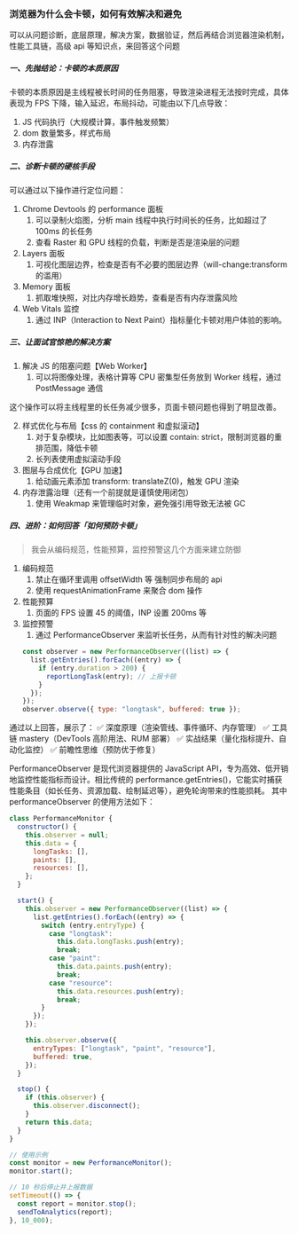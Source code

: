### 浏览器为什么会卡顿，如何有效解决和避免

可以从问题诊断，底层原理，解决方案，数据验证，然后再结合浏览器渲染机制，性能工具链，高级 api 等知识点，来回答这个问题

##### 一、先抛结论：卡顿的本质原因

卡顿的本质原因是主线程被长时间的任务阻塞，导致渲染进程无法按时完成，具体表现为 FPS 下降，输入延迟，布局抖动，可能由以下几点导致：

1. JS 代码执行（大规模计算，事件触发频繁）
2. dom 数量繁多，样式布局
3. 内存泄露

##### 二、诊断卡顿的硬核手段

可以通过以下操作进行定位问题：

1.  Chrome Devtools 的 performance 面板
    1. 可以录制火焰图，分析 main 线程中执行时间长的任务，比如超过了 100ms 的长任务
    2. 查看 Raster 和 GPU 线程的负载，判断是否是渲染层的问题
2.  Layers 面板
    1. 可视化图层边界，检查是否有不必要的图层边界（will-change:transform 的滥用）
3.  Memory 面板
    1. 抓取堆快照，对比内存增长趋势，查看是否有内存泄露风险
4.  Web Vitals 监控
    1. 通过 INP（Interaction to Next Paint）指标量化卡顿对用户体验的影响。

##### 三、让面试官惊艳的解决方案

1. 解决 JS 的阻塞问题【Web Worker】
   1. 可以将图像处理，表格计算等 CPU 密集型任务放到 Worker 线程，通过 PostMessage 通信

这个操作可以将主线程里的长任务减少很多，页面卡顿问题也得到了明显改善。

2. 样式优化与布局【css 的 containment 和虚拟滚动】
   1. 对于复杂模块，比如图表等，可以设置 contain: strict，限制浏览器的重排范围，降低卡顿
   2. 长列表使用虚拟滚动手段
3. 图层与合成优化【GPU 加速】
   1. 给动画元素添加 transform: translateZ(0)，触发 GPU 渲染
4. 内存泄露治理（还有一个前提就是谨慎使用闭包）
   1. 使用 Weakmap 来管理临时对象，避免强引用导致无法被 GC

##### 四、进阶：如何回答「如何预防卡顿」

> 我会从编码规范，性能预算，监控预警这几个方面来建立防御

1. 编码规范
   1. 禁止在循环里调用 offsetWidth 等 强制同步布局的 api
   2. 使用 requestAnimationFrame 来聚合 dom 操作
2. 性能预算
   1. 页面的 FPS 设置 45 的阈值，INP 设置 200ms 等
3. 监控预警
   1. 通过 PerformanceObserver 来监听长任务，从而有针对性的解决问题
   ```js
   const observer = new PerformanceObserver((list) => {
     list.getEntries().forEach((entry) => {
       if (entry.duration > 200) {
         reportLongTask(entry); // 上报卡顿
       }
     });
   });
   observer.observe({ type: "longtask", buffered: true });
   ```

通过以上回答，展示了：
✅ 深度原理（渲染管线、事件循环、内存管理）
✅ 工具链 mastery（DevTools 高阶用法、RUM 部署）
✅ 实战结果（量化指标提升、自动化监控）
✅ 前瞻性思维（预防优于修复）

PerformanceObserver 是现代浏览器提供的 JavaScript API，专为高效、低开销地监控性能指标而设计。相比传统的 performance.getEntries()，它能实时捕获性能条目（如长任务、资源加载、绘制延迟等），避免轮询带来的性能损耗。
其中 performanceObserver 的使用方法如下：

```js
class PerformanceMonitor {
  constructor() {
    this.observer = null;
    this.data = {
      longTasks: [],
      paints: [],
      resources: [],
    };
  }

  start() {
    this.observer = new PerformanceObserver((list) => {
      list.getEntries().forEach((entry) => {
        switch (entry.entryType) {
          case "longtask":
            this.data.longTasks.push(entry);
            break;
          case "paint":
            this.data.paints.push(entry);
            break;
          case "resource":
            this.data.resources.push(entry);
            break;
        }
      });
    });

    this.observer.observe({
      entryTypes: ["longtask", "paint", "resource"],
      buffered: true,
    });
  }

  stop() {
    if (this.observer) {
      this.observer.disconnect();
    }
    return this.data;
  }
}

// 使用示例
const monitor = new PerformanceMonitor();
monitor.start();

// 10 秒后停止并上报数据
setTimeout(() => {
  const report = monitor.stop();
  sendToAnalytics(report);
}, 10_000);
```
